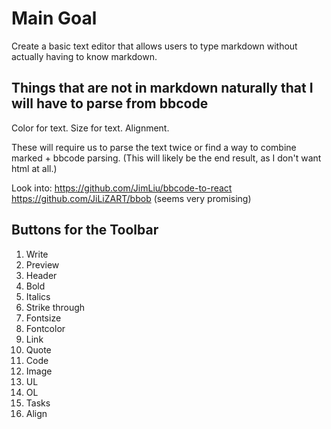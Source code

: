 # Main Goal
Create a basic text editor that allows users to type markdown without actually having to know markdown.
## Things that are not in markdown naturally that I will have to parse from bbcode
Color for text.
Size for text.
Alignment.

These will require us to parse the text twice or find a way to combine marked + bbcode parsing. (This will likely be the end result, as I don't want html at all.)

Look into:
https://github.com/JimLiu/bbcode-to-react
https://github.com/JiLiZART/bbob (seems very promising)

## Buttons for the Toolbar
1. Write
2. Preview
3. Header
4. Bold
5. Italics
6. Strike through
7. Fontsize
8. Fontcolor
9. Link
10. Quote
11. Code
12. Image
13. UL
14. OL
15. Tasks
16. Align